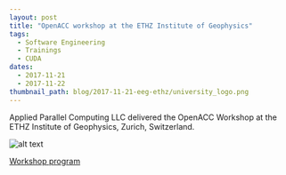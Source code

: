 ```yaml
---
layout: post
title: "OpenACC workshop at the ETHZ Institute of Geophysics"
tags:
  - Software Engineering
  - Trainings
  - CUDA
dates:
  - 2017-11-21
  - 2017-11-22
thumbnail_path: blog/2017-11-21-eeg-ethz/university_logo.png
---
```


Applied Parallel Computing LLC delivered the OpenACC Workshop at the ETHZ Institute of Geophysics, Zurich, Switzerland.

![alt text](\assets\img\blog\blog\2017-11-21-eeg-ethz\university_logo.png "Logo Title Text 1")

[Workshop program](\assets\img\blog\2017-11-21-eeg-ethz\program.pdf)
